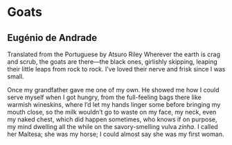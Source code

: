 # Goats
## Eugénio de Andrade
Translated from the Portuguese by Atsuro Riley
Wherever the earth is crag and scrub, the goats are there—the black ones,
girlishly skipping, leaping their little leaps from rock to rock. I’ve loved
their nerve and frisk since I was small.

Once my grandfather gave me one of my own. He showed me how I could serve
myself when I got hungry, from the full-feeling bags there like warmish
wineskins, where I’d let my hands linger some before bringing my mouth close,
so the milk wouldn’t go to waste on my face, my neck, even my naked chest,
which did happen sometimes, who knows if on purpose, my mind dwelling all the
while on the savory-smelling vulva _zinha_. I called her Maltesa; she was my
horse; I could almost say she was my first woman.